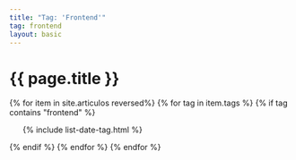 ```yaml
---
title: "Tag: 'Frontend'"
tag: frontend
layout: basic
---
```


<h1>{{ page.title }}</h1>

{% for item in site.articulos reversed%}
{% for tag in item.tags %}
{% if tag contains "frontend" %}
<ul>
    {% include list-date-tag.html %}
</ul>
{% endif %}
{% endfor %}
{% endfor %}